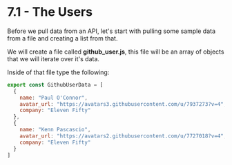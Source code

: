 # 7.1 - The Users

Before we pull data from an API, let's start with pulling some sample data from a file and creating a list from that.

We will create a file called **github\_user.js**, this file will be an array of objects that we will iterate over it's data.

Inside of that file type the following:

```javascript
export const GithubUserData = [
  {
    name: "Paul O'Connor",
    avatar_url: "https://avatars3.githubusercontent.com/u/7937273?v=4",
    company: "Eleven Fifty"
  },
  {
    name: "Kenn Pascascio",
    avatar_url: "https://avatars2.githubusercontent.com/u/7727018?v=4",
    company: "Eleven Fifty"
  }
]
```

